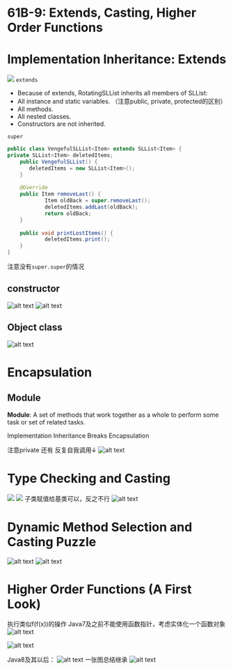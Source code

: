 # 61B-9: Extends, Casting, Higher Order Functions


# Implementation Inheritance: Extends
![](image.png)
`extends`
- Because of extends, RotatingSLList inherits all members of SLList:
- All instance and static variables. （注意public, private, protected的区别）
- All methods.
- All nested classes.
- Constructors are not inherited.

`super`
```java
public class VengefulSLList<Item> extends SLList<Item> {
private SLList<Item> deletedItems;
	public VengefulSLList() {
       deletedItems = new SLList<Item>();
	}
  
	@Override
	public Item removeLast() {
    		Item oldBack = super.removeLast();
    		deletedItems.addLast(oldBack);
    		return oldBack;
	}
 
	public void printLostItems() {
    		deletedItems.print();
	}
}
```
注意没有`super.super`的情况
## constructor
![alt text](image-1.png)
![alt text](image-2.png)
## Object class
![alt text](image-3.png)

# Encapsulation
## Module
**Module**: A set of methods that work together as a whole to perform some task or set of related tasks. 

Implementation Inheritance Breaks Encapsulation

注意private 还有 反复自我调用↓
![alt text](image-4.png)

# Type Checking and Casting
![](image-5.png)
![](image-6.png)
子类赋值给基类可以，反之不行
![alt text](image-7.png)

# Dynamic Method Selection and Casting Puzzle
![alt text](image-8.png)
![alt text](image-9.png)

# Higher Order Functions (A First Look)
执行类似f(f(x))的操作
Java7及之前不能使用函数指针，考虑实体化一个函数对象
![alt text](image-10.png)

![alt text](image-11.png)

Java8及其以后：
![alt text](image-12.png)
一张图总结继承
![alt text](image-13.png)

